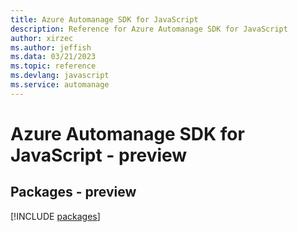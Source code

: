```yaml
---
title: Azure Automanage SDK for JavaScript
description: Reference for Azure Automanage SDK for JavaScript
author: xirzec
ms.author: jeffish
ms.data: 03/21/2023
ms.topic: reference
ms.devlang: javascript
ms.service: automanage
---
```

# Azure Automanage SDK for JavaScript - preview
## Packages - preview
[!INCLUDE [packages](automanage-index.md)]